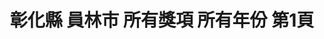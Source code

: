 ---
title: "彰化縣 員林市 所有獎項 所有年份 第1頁"
description: "彰化縣 員林市 所有獎項 所有年份 獲獎餐廳 第1頁"
keywords:
  - 美食競賽
  - 台灣美食
  - 美食精選
datePublished: "2025-06-30"
dateModified: "2025-07-02"
city: "彰化縣"
district: "員林市"
award: "所有獎項"
year: "所有年份"
page: 1
count: 1

restaurants:
  - name: "玖麵 牛肉麵"
    city: "彰化縣"
    district: "員林市"
    address: "510彰化縣員林市莒光路422號"
    phone: "048332260"
    geo: "23.96171098826614, 120.56692958620958"
    link: "彰化縣/員林市/玖麵_牛肉麵"
    google_map: "https://maps.app.goo.gl/HzbC9MXh2D1DwHvP6"
    footinder: "https://footinder.com.tw/%E5%BD%B0%E5%8C%96%E7%B8%A3%E5%93%A1%E6%9E%97%E5%B8%82/58478/"
    award:
    - name: "台北國際牛肉麵節"
      year: "2024"
---